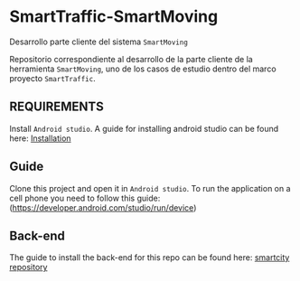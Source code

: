 # SmartTraffic-SmartMoving
Desarrollo parte cliente del sistema `SmartMoving`

Repositorio correspondiente al desarrollo de la parte cliente de la herramienta `SmartMoving`, uno de los casos de estudio dentro del marco proyecto `SmartTraffic`.

## REQUIREMENTS

Install `Android studio`. A guide for installing android studio 
can be found here: [Installation](https://developer.android.com/studio/install)

## Guide

Clone this project and open it in `Android studio`. To run the application on a cell phone 
you need to follow this guide:(https://developer.android.com/studio/run/device)

## Back-end
The guide to install the back-end for this repo 
can be found here: [smartcity repository](https://github.com/SmartTrafficPY/smartcity-asuncion)

